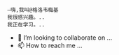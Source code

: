     –嗨,我叫@格洛韦梅基
    我很感兴趣。..
    我正在学习。..
   - 💞️ I’m looking to collaborate on ...
  - 📫 How to reach me ...

<!---
格洛韦梅基/格洛韦梅基是一个专门的椭圆数字显示器存储库,因为它的"可读性.md"(这个文件)出现在你的JUUUB配置文件上。
您可以点击预览链接查看您的更改。
--->

